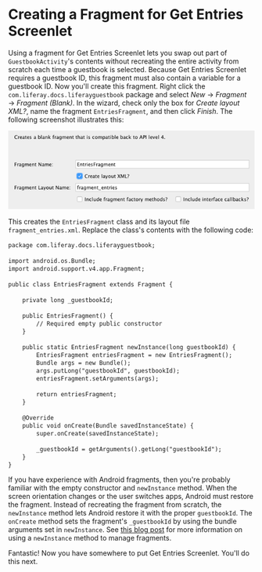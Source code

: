 # Creating a Fragment for Get Entries Screenlet

Using a fragment for Get Entries Screenlet lets you swap out part of 
`GuestbookActivity`'s contents without recreating the entire activity from 
scratch each time a guestbook is selected. Because Get Entries Screenlet 
requires a guestbook ID, this fragment must also contain a variable for a 
guestbook ID. Now you'll create this fragment. Right click the 
`com.liferay.docs.liferayguestbook` package and select *New* &rarr; *Fragment* 
&rarr; *Fragment (Blank)*. In the wizard, check only the box for *Create layout 
XML?*, name the fragment `EntriesFragment`, and then click *Finish*. The 
following screenshot illustrates this: 

![Figure 1: Create a new blank fragment for the entries.](../../images/android-create-fragment.png)

This creates the `EntriesFragment` class and its layout file 
`fragment_entries.xml`. Replace the class's contents with the following code: 

    package com.liferay.docs.liferayguestbook;

    import android.os.Bundle;
    import android.support.v4.app.Fragment;

    public class EntriesFragment extends Fragment {

        private long _guestbookId;

        public EntriesFragment() {
            // Required empty public constructor
        }

        public static EntriesFragment newInstance(long guestbookId) {
            EntriesFragment entriesFragment = new EntriesFragment();
            Bundle args = new Bundle();
            args.putLong("guestbookId", guestbookId);
            entriesFragment.setArguments(args);

            return entriesFragment;
        }

        @Override
        public void onCreate(Bundle savedInstanceState) {
            super.onCreate(savedInstanceState);

            _guestbookId = getArguments().getLong("guestbookId");
        }
    }

If you have experience with Android fragments, then you're probably familiar 
with the empty constructor and `newInstance` method. When the screen orientation 
changes or the user switches apps, Android must restore the fragment. Instead of 
recreating the fragment from scratch, the `newInstance` method lets Android 
restore it with the proper `guestbookId`. The `onCreate` method sets the 
fragment's `_guestbookId` by using the bundle arguments set in `newInstance`. 
See 
[this blog post](http://www.androiddesignpatterns.com/2012/05/using-newinstance-to-instantiate.html) 
for more information on using a `newInstance` method to manage fragments. 

Fantastic! Now you have somewhere to put Get Entries Screenlet. You'll do this 
next. 
